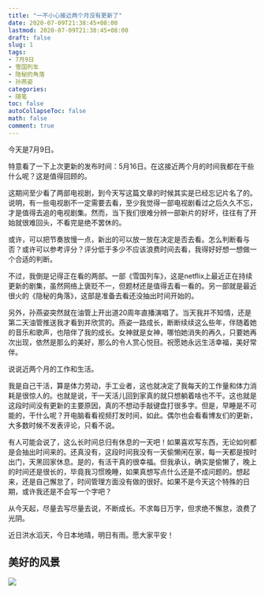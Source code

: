 ```yaml
---
title: "一不小心接近两个月没有更新了"
date: 2020-07-09T21:38:45+08:00
lastmod: 2020-07-09T21:38:45+08:00
draft: false
slug: 1
tags:
- 7月9日
- 雪国列车
- 隐秘的角落
- 孙燕姿
categories:
- 随笔
toc: false
autoCollapseToc: false
math: false
comment: true
---
```


今天是7月9日。

特意看了一下上次更新的发布时间：5月16日。在这接近两个月的时间我都在干些什么呢？这是值得回顾的。

这期间至少看了两部电视剧，到今天写这篇文章的时候其实是已经忘记片名了的。说明，有一些电视剧不一定需要去看，至少我觉得一部电视剧看过之后久久不忘，才是值得去追的电视剧集。然而，当下我们很难分辨一部新片的好坏，往往有了开始就很难回头，不看完是绝不罢休的。

或许，可以把节奏放慢一点，新出的可以放一放在决定是否去看。怎么判断看与否？或许可以参考评分？评分低于多少不应该浪费时间去看，我得好好想一想做一个合适的判断。

不过，我倒是记得正在看的两部。一部《雪国列车》，这是netflix上最近正在持续更新的剧集，虽然网络上褒贬不一，但题材还是值得去看一看的。另一部就是最近很火的《隐秘的角落》，这部是准备去看还没抽出时间开始的。

另外，孙燕姿突然就在油管上开出道20周年直播演唱了。当天我并不知情，还是第二天油管推送我才看到并欣赏的。燕姿一路成长，断断续续这么些年，伴随着她的音乐和歌声，也陪伴了我的成长。女神就是女神，哪怕她消失的再久，只要她再次出现，依然是那么的美好，那么的令人赏心悦目。祝愿她永远生活幸福，美好常伴。

说说近两个月的工作和生活。

我是自己干活，算是体力劳动，手工业者，这也就决定了我每天的工作量和体力消耗是很惊人的。也就是说，干一天活儿回到家真的就只想躺着啥也不干。这也就是这段时间没有更新的主要原因，真的不想动手敲键盘打很多字。但是，早睡是不可能的，干什么呢？开电脑看看视频打发时间，如此。偶尔也会看看博友们的更新，大多数时候不发表评论，只看不说。

有人可能会说了，这么长时间总归有休息的一天吧！如果喜欢写东西，无论如何都是会抽出时间来的。还真没有，这段时间我没有一天偷懒闲在家，每一天都是按时出门，天黑回家休息。是的，有活干真的很幸福。但我承认，确实是偷懒了，晚上的时间还是很长的，毕竟我习惯晚睡，如果真想写点什么还是不成问题的。想起来，还是自己懈怠了，时间管理方面没有做的很好。如果不是今天这个特殊的日期，或许我还是不会写一个字吧？

从今天起，尽量去写尽量去说，不断成长。不求每日万字，但求绝不懈怠，浪费了光阴。

近日洪水滔天，今日本地晴，明日有雨。愿大家平安！

## 美好的风景

![](https://img.1078503.org/imgs/2020/07/7295e669b9100f0d.jpg)